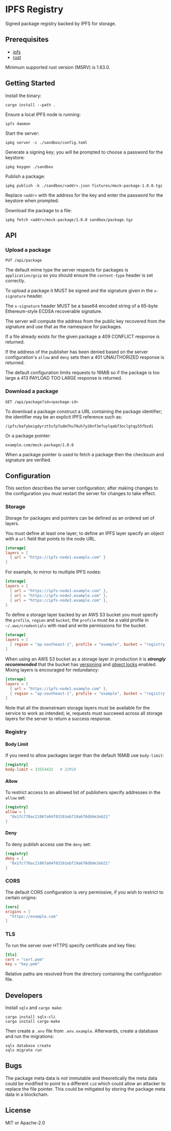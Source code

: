 # IPFS Registry

Signed package registry backed by IPFS for storage.

## Prerequisites

* [ipfs][]
* [rust][]

Minimum supported rust version (MSRV) is 1.63.0.

## Getting Started

Install the binary:

```
cargo install --path .
```

Ensure a local IPFS node is running:

```
ipfs daemon
```

Start the server:

```
ipkg server -c ./sandbox/config.toml
```

Generate a signing key; you will be prompted to choose a password for the keystore:

```
ipkg keygen ./sandbox
```

Publish a package:

```
ipkg publish -k ./sandbox/<addr>.json fixtures/mock-package-1.0.0.tgz
```

Replace `<addr>` with the address for the key and enter the password for the keystore when prompted.

Download the package to a file:

```
ipkg fetch <addr>/mock-package/1.0.0 sandbox/package.tgz
```

## API

### Upload a package

```
PUT /api/package
```

The default mime type the server respects for packages is `application/gzip` so you should ensure the `content-type` header is set correctly.

To upload a package it MUST be signed and the signature given in the `x-signature` header.

The `x-signature` header MUST be a base64 encoded string of a 65-byte Ethereum-style ECDSA recoverable signature.

The server will compute the address from the public key recovered from the signature and use that as the namespace for packages.

If a file already exists for the given package a 409 CONFLICT response is returned.

If the address of the publisher has been denied based on the server configuration's `allow` and `deny` sets then a 401 UNAUTHORIZED response is returned.

The default configuration limits requests to 16MiB so if the package is too large a 413 PAYLOAD TOO LARGE response is returned.

### Download a package

```
GET /api/package?id=<package-id>
```

To download a package construct a URL containing the package identifier; the identifier may be an explicit IPFS reference such as:

```
/ipfs/bafybeigdyrzt5sfp7udm7hu76uh7y26nf3efuylqabf3oclgtqy55fbzdi
```

Or a package pointer:

```
example.com/mock-package/1.0.0
```

When a package pointer is used to fetch a package then the checksum and signature are verified.

## Configuration

This section describes the server configuration; after making changes to the configuration you must restart the server for changes to take effect.

### Storage

Storage for packages and pointers can be defined as an ordered set of layers.

You must define at least one layer; to define an IPFS layer specify an object with a `url` field that points to the node URL.

```toml
[storage]
layers = [
  { url = "https://ipfs-node1.example.com" }
]
```

For example, to mirror to multiple IPFS nodes:

```toml
[storage]
layers = [
  { url = "https://ipfs-node1.example.com" },
  { url = "https://ipfs-node2.example.com" },
  { url = "https://ipfs-node3.example.com" },
]
```

To define a storage layer backed by an AWS S3 bucket you must specify the `profile`, `region` and `bucket`; the `profile` must be a valid profile in `~/.aws/credentials` with read and write permissions for the bucket.

```toml
[storage]
layers = [
  { region = "ap-southeast-1", profile = "example", bucket = "registry.example.com" }
]
```

When using an AWS S3 bucket as a storage layer in production it is ***strongly recommended*** that the bucket has [versioning][] and [object locks][] enabled. 
Mixing layers is encouraged for redundancy:

```toml
[storage]
layers = [
  { url = "https://ipfs-node1.example.com" },
  { region = "ap-southeast-1", profile = "example", bucket = "registry.example.com" },
]
```

Note that all the downstream storage layers must be available for the service to work as intended; ie, requests must succeeed across all storage layers for the server to return a success response.

### Registry

#### Body Limit

If you need to allow packages larger than the default 16MiB use `body-limit`:

```toml
[registry]
body-limit = 33554432   # 32MiB
```

#### Allow

To restrict access to an allowed list of publishers specify addresses in the `allow` set:

```toml
[registry]
allow = [
  "0x1fc770ac21067a04f83101ebf19a670db9e3eb21"
]
```

#### Deny

To deny publish access use the `deny` set:

```toml
[registry]
deny = [
  "0x1fc770ac21067a04f83101ebf19a670db9e3eb21"
]
```

### CORS

The default CORS configuration is very permissive, if you wish to restrict to certain origins:

```toml
[cors]
origins = [
  "https://example.com"
]
```

### TLS

To run the server over HTTPS specify certificate and key files:

```toml
[tls]
cert = "cert.pem"
key = "key.pem"
```

Relative paths are resolved from the directory containing the configuration file.

## Developers

Install `sqlx` and `cargo make`:

```
cargo install sqlx-cli
cargo install cargo-make
```

Then create a `.env` file from `.env.example`. Afterwards, create a database and run the migrations:

```
sqlx database create
sqlx migrate run
```

## Bugs

The package meta data is not immutable and theoretically the meta data could be modified to point to a different `cid` which could allow an attacker to replace the file pointer. This could be mitigated by storing the package meta data in a blockchain.

## License

MIT or Apache-2.0

[ipfs]: https://ipfs.io/
[rust]: https://www.rust-lang.org/
[object locks]: https://docs.aws.amazon.com/AmazonS3/latest/userguide/object-lock.html
[versioning]: https://docs.aws.amazon.com/AmazonS3/latest/userguide/Versioning.html
